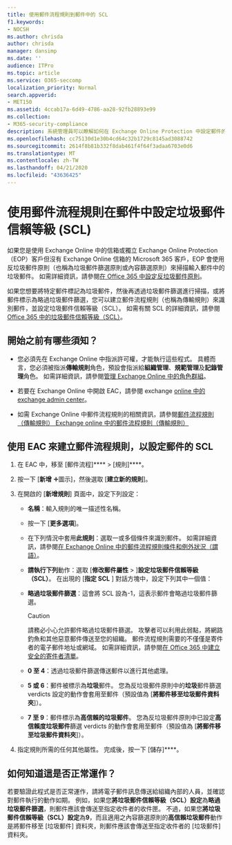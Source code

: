 ```yaml
---
title: 使用郵件流程規則到郵件中的 SCL
f1.keywords:
- NOCSH
ms.author: chrisda
author: chrisda
manager: dansimp
ms.date: ''
audience: ITPro
ms.topic: article
ms.service: O365-seccomp
localization_priority: Normal
search.appverid:
- MET150
ms.assetid: 4ccab17a-6d49-4786-aa28-92fb28893e99
ms.collection:
- M365-security-compliance
description: 系統管理員可以瞭解如何在 Exchange Online Protection 中設定郵件的 SCL。
ms.openlocfilehash: cc75130d1e30b4cd64c32b1729c8145ad3088742
ms.sourcegitcommit: 2614f8b81b332f8dab461f4f64f3adaa6703e0d6
ms.translationtype: MT
ms.contentlocale: zh-TW
ms.lasthandoff: 04/21/2020
ms.locfileid: "43636425"
---
```

# <a name="use-mail-flow-rules-to-set-the-spam-confidence-level-scl-in-messages"></a>使用郵件流程規則在郵件中設定垃圾郵件信賴等級 (SCL)

如果您是使用 Exchange Online 中的信箱或獨立 Exchange Online Protection （EOP）客戶但沒有 Exchange Online 信箱的 Microsoft 365 客戶，EOP 會使用反垃圾郵件原則（也稱為垃圾郵件篩選原則或內容篩選原則）來掃描輸入郵件中的垃圾郵件。 如需詳細資訊，請參閱[在 Office 365 中設定反垃圾郵件原則](configure-your-spam-filter-policies.md)。

如果您想要將特定郵件標記為垃圾郵件，然後再透過垃圾郵件篩選進行掃描，或將郵件標示為略過垃圾郵件篩選，您可以建立郵件流程規則（也稱為傳輸規則）來識別郵件，並設定垃圾郵件信賴等級（SCL）。 如需有關 SCL 的詳細資訊，請參閱[Office 365 中的垃圾郵件信賴等級（SCL）](spam-confidence-levels.md)。

## <a name="what-do-you-need-to-know-before-you-begin"></a>開始之前有哪些須知？

- 您必須先在 Exchange Online 中指派許可權，才能執行這些程式。 具體而言，您必須被指派**傳輸規則**角色，預設會指派給**組織管理**、**規範管理**及**記錄管理**角色。 如需詳細資訊，請參閱[管理 Exchange Online 中的角色群組](https://docs.microsoft.com/Exchange/permissions-exo/role-groups)。

- 若要在 Exchange Online 中開啟 EAC，請參閱 exchange [online 中的 exchange admin center](https://docs.microsoft.com/Exchange/exchange-admin-center)。

- 如需 Exchange Online 中郵件流程規則的相關資訊，請參閱[郵件流程規則（傳輸規則） Exchange online 中的郵件流程規則（傳輸規則）](https://docs.microsoft.com/Exchange/security-and-compliance/mail-flow-rules/mail-flow-rules)

## <a name="use-the-eac-to-create-a-mail-flow-rule-that-sets-the-scl-of-a-message"></a>使用 EAC 來建立郵件流程規則，以設定郵件的 SCL

1. 在 EAC 中，移至 [郵件流程]**** \> [規則]****。

2. 按一下 [**新增** ![加入](../../media/ITPro-EAC-AddIcon.png)圖示]，然後選取 [**建立新的規則**]。

3. 在開啟的 [**新增規則**] 頁面中，設定下列設定：

   - **名稱**：輸入規則的唯一描述性名稱。

   - 按一下 [**更多選項**]。

   - 在下列情況中套用**此規則**：選取一或多個條件來識別郵件。 如需詳細資訊，請參閱[在 Exchange Online 中的郵件流程規則條件和例外狀況（謂語）](https://docs.microsoft.com/Exchange/security-and-compliance/mail-flow-rules/conditions-and-exceptions)。

   - **請執行下列**動作：選取 [**修改郵件屬性** \> ]**設定垃圾郵件信賴等級（SCL）**。 在出現的 [**指定 SCL** ] 對話方塊中，設定下列其中一個值：

   - **略過垃圾郵件篩選**：這會將 SCL 設為-1，這表示郵件會略過垃圾郵件篩選。

     > [!CAUTION]
     > 請務必小心允許郵件略過垃圾郵件篩選。 攻擊者可以利用此弱點，將網路釣魚和其他惡意郵件傳送至您的組織。 郵件流程規則需要的不僅僅是寄件者的電子郵件地址或網域。 如需詳細資訊，請參閱[在 Office 365 中建立安全的寄件者清單](create-safe-sender-lists-in-office-365.md)。

   - **0 至 4**：透過垃圾郵件篩選傳送郵件以進行其他處理。

   - **5 或 6**：郵件被標示為**垃圾**郵件。 您為反垃圾郵件原則中的**垃圾**郵件篩選 verdicts 設定的動作會套用至郵件（預設值為 [**將郵件移至垃圾郵件資料夾**]）。

   - **7 至 9**：郵件標示為**高信賴的垃圾郵件**。 您為反垃圾郵件原則中已設定**高信賴度垃圾郵件**篩選 verdicts 的動作會套用至郵件（預設值為 [**將郵件移至垃圾郵件資料夾**]）。

4. 指定規則所需的任何其他屬性。 完成後，按一下 [儲存]****。

## <a name="how-do-you-know-this-worked"></a>如何知道這是否正常運作？

若要驗證此程式是否正常運作，請將電子郵件訊息傳送給組織內部的人員，並確認對郵件執行的動作如期。 例如，如果您**將垃圾郵件信賴等級（SCL）設定**為**略過垃圾郵件篩選**，則郵件應該會傳送至指定收件者的收件匣。 不過，如果您**將垃圾郵件信賴等級（SCL）設定**為**9**，而且適用之內容篩選原則的**高信賴垃圾郵件**動作是將郵件移至 [垃圾郵件] 資料夾，則郵件應該會傳送至指定收件者的 [垃圾郵件] 資料夾。
